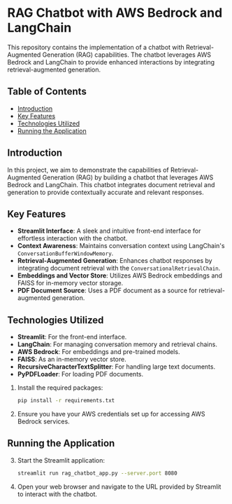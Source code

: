 # RAG Chatbot with AWS Bedrock and LangChain

This repository contains the implementation of a chatbot with Retrieval-Augmented Generation (RAG) capabilities. The chatbot leverages AWS Bedrock and LangChain to provide enhanced interactions by integrating retrieval-augmented generation.

## Table of Contents

- [Introduction](#introduction)
- [Key Features](#key-features)
- [Technologies Utilized](#technologies-utilized)
- [Running the Application](#running-the-application)

## Introduction

In this project, we aim to demonstrate the capabilities of Retrieval-Augmented Generation (RAG) by building a chatbot that leverages AWS Bedrock and LangChain. This chatbot integrates document retrieval and generation to provide contextually accurate and relevant responses.

## Key Features

- **Streamlit Interface**: A sleek and intuitive front-end interface for effortless interaction with the chatbot.
- **Context Awareness**: Maintains conversation context using LangChain's `ConversationBufferWindowMemory`.
- **Retrieval-Augmented Generation**: Enhances chatbot responses by integrating document retrieval with the `ConversationalRetrievalChain`.
- **Embeddings and Vector Store**: Utilizes AWS Bedrock embeddings and FAISS for in-memory vector storage.
- **PDF Document Source**: Uses a PDF document as a source for retrieval-augmented generation.

## Technologies Utilized

- **Streamlit**: For the front-end interface.
- **LangChain**: For managing conversation memory and retrieval chains.
- **AWS Bedrock**: For embeddings and pre-trained models.
- **FAISS**: As an in-memory vector store.
- **RecursiveCharacterTextSplitter**: For handling large text documents.
- **PyPDFLoader**: For loading PDF documents.

1. Install the required packages:

    ```bash
    pip install -r requirements.txt
    ```

2. Ensure you have your AWS credentials set up for accessing AWS Bedrock services.

## Running the Application

3. Start the Streamlit application:

    ```bash
    streamlit run rag_chatbot_app.py --server.port 8080
    ```

4. Open your web browser and navigate to the URL provided by Streamlit to interact with the chatbot.
